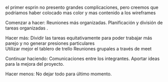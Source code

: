 el primer esprin no presento grandes complicaciones, pero creemos que podriamos haber colocado mas color y mas contenido a los wireframes


Comenzar a hacer:
    Reuniones más organizadas.
    Planificación y división de tareas organizadas .

Hacer más:
    Dividir las tareas equitativamente para poder trabajar más parejo y no generar presiones particulares  
    Utilizar mejor el tablero de trello
    Reuniones grupales a través de meet

Continuar haciendo:
    Comunicaciones entre los integrantes.
    Aportar ideas para la mejora del proyecto.

Hacer menos:
    No dejar todo para último momento.
